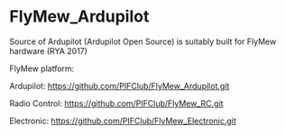 # FlyMew_Ardupilot
Source of Ardupilot (Ardupilot Open Source) is suitably built for FlyMew hardware (RYA 2017)

FlyMew platform:

Ardupilot: https://github.com/PIFClub/FlyMew_Ardupilot.git

Radio Control: https://github.com/PIFClub/FlyMew_RC.git

Electronic: https://github.com/PIFClub/FlyMew_Electronic.git
